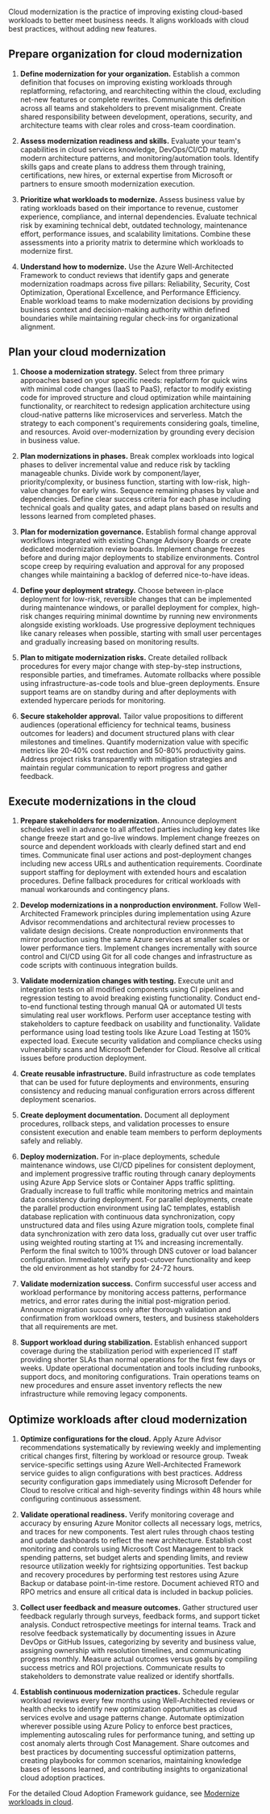 Cloud modernization is the practice of improving existing cloud-based workloads to better meet business needs. It aligns workloads with cloud best practices, without adding new features.

## Prepare organization for cloud modernization

1. **Define modernization for your organization.** Establish a common definition that focuses on improving existing workloads through replatforming, refactoring, and rearchitecting within the cloud, excluding net-new features or complete rewrites. Communicate this definition across all teams and stakeholders to prevent misalignment. Create shared responsibility between development, operations, security, and architecture teams with clear roles and cross-team coordination.

2. **Assess modernization readiness and skills.** Evaluate your team's capabilities in cloud services knowledge, DevOps/CI/CD maturity, modern architecture patterns, and monitoring/automation tools. Identify skills gaps and create plans to address them through training, certifications, new hires, or external expertise from Microsoft or partners to ensure smooth modernization execution.

3. **Prioritize what workloads to modernize.** Assess business value by rating workloads based on their importance to revenue, customer experience, compliance, and internal dependencies. Evaluate technical risk by examining technical debt, outdated technology, maintenance effort, performance issues, and scalability limitations. Combine these assessments into a priority matrix to determine which workloads to modernize first.

4. **Understand how to modernize.** Use the Azure Well-Architected Framework to conduct reviews that identify gaps and generate modernization roadmaps across five pillars: Reliability, Security, Cost Optimization, Operational Excellence, and Performance Efficiency. Enable workload teams to make modernization decisions by providing business context and decision-making authority within defined boundaries while maintaining regular check-ins for organizational alignment.

## Plan your cloud modernization

1. **Choose a modernization strategy.** Select from three primary approaches based on your specific needs: replatform for quick wins with minimal code changes (IaaS to PaaS), refactor to modify existing code for improved structure and cloud optimization while maintaining functionality, or rearchitect to redesign application architecture using cloud-native patterns like microservices and serverless. Match the strategy to each component's requirements considering goals, timeline, and resources. Avoid over-modernization by grounding every decision in business value.

2. **Plan modernizations in phases.** Break complex workloads into logical phases to deliver incremental value and reduce risk by tackling manageable chunks. Divide work by component/layer, priority/complexity, or business function, starting with low-risk, high-value changes for early wins. Sequence remaining phases by value and dependencies. Define clear success criteria for each phase including technical goals and quality gates, and adapt plans based on results and lessons learned from completed phases.

3. **Plan for modernization governance.** Establish formal change approval workflows integrated with existing Change Advisory Boards or create dedicated modernization review boards. Implement change freezes before and during major deployments to stabilize environments. Control scope creep by requiring evaluation and approval for any proposed changes while maintaining a backlog of deferred nice-to-have ideas.

4. **Define your deployment strategy.** Choose between in-place deployment for low-risk, reversible changes that can be implemented during maintenance windows, or parallel deployment for complex, high-risk changes requiring minimal downtime by running new environments alongside existing workloads. Use progressive deployment techniques like canary releases when possible, starting with small user percentages and gradually increasing based on monitoring results.

5. **Plan to mitigate modernization risks.** Create detailed rollback procedures for every major change with step-by-step instructions, responsible parties, and timeframes. Automate rollbacks where possible using infrastructure-as-code tools and blue-green deployments. Ensure support teams are on standby during and after deployments with extended hypercare periods for monitoring.

6. **Secure stakeholder approval.** Tailor value propositions to different audiences (operational efficiency for technical teams, business outcomes for leaders) and document structured plans with clear milestones and timelines. Quantify modernization value with specific metrics like 20-40% cost reduction and 50-80% productivity gains. Address project risks transparently with mitigation strategies and maintain regular communication to report progress and gather feedback.

## Execute modernizations in the cloud

1. **Prepare stakeholders for modernization.** Announce deployment schedules well in advance to all affected parties including key dates like change freeze start and go-live windows. Implement change freezes on source and dependent workloads with clearly defined start and end times. Communicate final user actions and post-deployment changes including new access URLs and authentication requirements. Coordinate support staffing for deployment with extended hours and escalation procedures. Define fallback procedures for critical workloads with manual workarounds and contingency plans.

2. **Develop modernizations in a nonproduction environment.** Follow Well-Architected Framework principles during implementation using Azure Advisor recommendations and architectural review processes to validate design decisions. Create nonproduction environments that mirror production using the same Azure services at smaller scales or lower performance tiers. Implement changes incrementally with source control and CI/CD using Git for all code changes and infrastructure as code scripts with continuous integration builds.

3. **Validate modernization changes with testing.** Execute unit and integration tests on all modified components using CI pipelines and regression testing to avoid breaking existing functionality. Conduct end-to-end functional testing through manual QA or automated UI tests simulating real user workflows. Perform user acceptance testing with stakeholders to capture feedback on usability and functionality. Validate performance using load testing tools like Azure Load Testing at 150% expected load. Execute security validation and compliance checks using vulnerability scans and Microsoft Defender for Cloud. Resolve all critical issues before production deployment.

4. **Create reusable infrastructure.** Build infrastructure as code templates that can be used for future deployments and environments, ensuring consistency and reducing manual configuration errors across different deployment scenarios.

5. **Create deployment documentation.** Document all deployment procedures, rollback steps, and validation processes to ensure consistent execution and enable team members to perform deployments safely and reliably.

6. **Deploy modernization.** For in-place deployments, schedule maintenance windows, use CI/CD pipelines for consistent deployment, and implement progressive traffic routing through canary deployments using Azure App Service slots or Container Apps traffic splitting. Gradually increase to full traffic while monitoring metrics and maintain data consistency during deployment. For parallel deployments, create the parallel production environment using IaC templates, establish database replication with continuous data synchronization, copy unstructured data and files using Azure migration tools, complete final data synchronization with zero data loss, gradually cut over user traffic using weighted routing starting at 1% and increasing incrementally. Perform the final switch to 100% through DNS cutover or load balancer configuration. Immediately verify post-cutover functionality and keep the old environment as hot standby for 24-72 hours.

7. **Validate modernization success.** Confirm successful user access and workload performance by monitoring access patterns, performance metrics, and error rates during the initial post-migration period. Announce migration success only after thorough validation and confirmation from workload owners, testers, and business stakeholders that all requirements are met.

8. **Support workload during stabilization.** Establish enhanced support coverage during the stabilization period with experienced IT staff providing shorter SLAs than normal operations for the first few days or weeks. Update operational documentation and tools including runbooks, support docs, and monitoring configurations. Train operations teams on new procedures and ensure asset inventory reflects the new infrastructure while removing legacy components.

## Optimize workloads after cloud modernization

1. **Optimize configurations for the cloud.** Apply Azure Advisor recommendations systematically by reviewing weekly and implementing critical changes first, filtering by workload or resource group. Tweak service-specific settings using Azure Well-Architected Framework service guides to align configurations with best practices. Address security configuration gaps immediately using Microsoft Defender for Cloud to resolve critical and high-severity findings within 48 hours while configuring continuous assessment.

2. **Validate operational readiness.** Verify monitoring coverage and accuracy by ensuring Azure Monitor collects all necessary logs, metrics, and traces for new components. Test alert rules through chaos testing and update dashboards to reflect the new architecture. Establish cost monitoring and controls using Microsoft Cost Management to track spending patterns, set budget alerts and spending limits, and review resource utilization weekly for rightsizing opportunities. Test backup and recovery procedures by performing test restores using Azure Backup or database point-in-time restore. Document achieved RTO and RPO metrics and ensure all critical data is included in backup policies.

3. **Collect user feedback and measure outcomes.** Gather structured user feedback regularly through surveys, feedback forms, and support ticket analysis. Conduct retrospective meetings for internal teams. Track and resolve feedback systematically by documenting issues in Azure DevOps or GitHub Issues, categorizing by severity and business value, assigning ownership with resolution timelines, and communicating progress monthly. Measure actual outcomes versus goals by compiling success metrics and ROI projections. Communicate results to stakeholders to demonstrate value realized or identify shortfalls.

4. **Establish continuous modernization practices.** Schedule regular workload reviews every few months using Well-Architected reviews or health checks to identify new optimization opportunities as cloud services evolve and usage patterns change. Automate optimization wherever possible using Azure Policy to enforce best practices, implementing autoscaling rules for performance tuning, and setting up cost anomaly alerts through Cost Management. Share outcomes and best practices by documenting successful optimization patterns, creating playbooks for common scenarios, maintaining knowledge bases of lessons learned, and contributing insights to organizational cloud adoption practices.

For the detailed Cloud Adoption Framework guidance, see [Modernize workloads in cloud](/azure/cloud-adoption-framework/modernize/prepare-organization-cloud-modernization).
